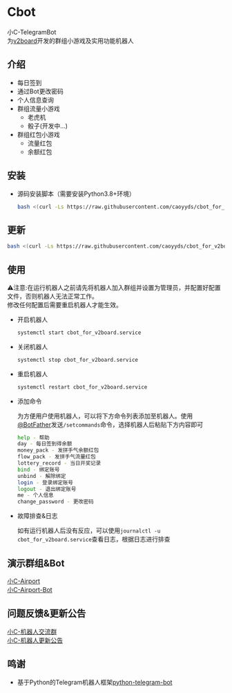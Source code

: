# Cbot

小C-TelegramBot  
为[v2board](https://github.com/v2board/v2board)开发的群组小游戏及实用功能机器人

## 介绍

- 每日签到
- 通过Bot更改密码
- 个人信息查询
- 群组流量小游戏
  - 老虎机
  - 骰子(开发中...)
- 群组红包小游戏
  - 流量红包
  - 余额红包
  
## 安装

- 源码安装脚本（需要安装Python3.8+环境）

  ```bash
  bash <(curl -Ls https://raw.githubusercontent.com/caoyyds/cbot_for_v2board/main/install_cbot_code.sh)
  ```

## 更新

```bash
bash <(curl -Ls https://raw.githubusercontent.com/caoyyds/cbot_for_v2board/main/update_cbot.sh)
```

## 使用

⚠️注意:在运行机器人之前请先将机器人加入群组并设置为管理员，并配置好配置文件，否则机器人无法正常工作。  
修改任何配置后需要重启机器人才能生效。

- 开启机器人

  ```bash
  systemctl start cbot_for_v2board.service
  ```

- 关闭机器人

  ```bash
  systemctl stop cbot_for_v2board.service
  ```

- 重启机器人

  ```bash
  systemctl restart cbot_for_v2board.service
  ```

- 添加命令

  为方便用户使用机器人，可以将下方命令列表添加至机器人。使用[@BotFather](https://t.me/BotFather)发送`/setcommands`命令，选择机器人后粘贴下方内容即可

  ```bash
  help - 帮助  
  day - 每日签到得余额  
  money_pack - 发拼手气余额红包  
  flow_pack - 发拼手气流量红包  
  lottery_record - 当日开奖记录  
  bind - 绑定账号  
  unbind - 解除绑定  
  login - 登录绑定账号  
  logout - 退出绑定账号  
  me - 个人信息  
  change_password - 更改密码  
  ```

- 故障排查&日志

  如有运行机器人后没有反应，可以使用`journalctl -u cbot_for_v2board.service`查看日志，根据日志进行排查  

## 演示群组&Bot

[小C-Airport](https://t.me/cao_airport_group)  
[小C-Airport-Bot](https://t.me/cao_airport_bot)

## 问题反馈&更新公告

[小C-机器人交流群](https://t.me/cao_bot_group)  
[小C-机器人更新公告](https://t.me/cao_bot_channel)

## 鸣谢

- 基于Python的Telegram机器人框架[python-telegram-bot](https://github.com/python-telegram-bot/python-telegram-bot)
